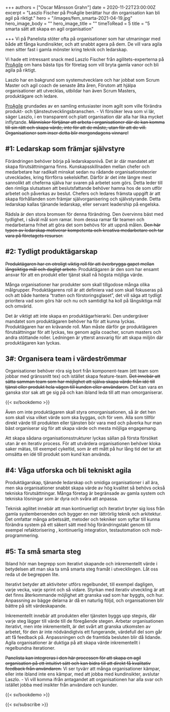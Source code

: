+++
authors = ["Oscar Månsson Grahn"]
date = 2020-11-22T23:00:00Z
excerpt = "Laszlo Fischer på ProAgile berättar hur din organisation kan bli agil på riktigt."
hero = "/images/fem_smarta-2021-04-19.jpg"
hero_image_body = ""
hero_image_title = ""
timeToRead = 5
title = "5 smarta sätt att skapa en agil organisation"

+++
Vi på Panelista stöter ofta på organisationer som har utmaningar med både att fånga kundinsikter, och att snabbt agera på dem. De vill vara agila men sitter fast i gamla mönster kring teknik och ledarskap.

Vi hade ett intressant snack med Laszlo Fischer från agilitets-experterna på [ProAgile](proagile.se) om hans bästa tips för företag som vill bryta gamla vanor och bli agila på riktigt.

Laszlo har en bakgrund som systemutvecklare och har jobbat som Scrum Master och agil coach de senaste åtta åren, Förutom att hjälpa organisationer att utvecklas, utbildar han även Scrum Masters, produktägare och ledare.

[ProAgile](www.proagile.se) grundades av en samling entusiaster inom agilt som ville förändra produkt- och tjänsteutvecklingsbranschen. - Vi försöker leva som vi lär, säger Laszlo, i en transparent och platt organisation där alla har lika mycket inflytande. ~~Människor förtjänar att arbeta i organisationer där de kan komma till sin rätt och skapa värde, inte för att de måste, utan för att de vill. Organisationer som inser detta blir morgondagens vinnare!~~

## #1: Ledarskap som främjar självstyre

Förändringen behöver börja på ledarskapsnivå. Det är där mandatet att skapa förutsättningarna finns. Kunskapsskillnaden mellan chefer och medarbetare har radikalt minskat sedan nu rådande organisationsteorier utvecklades, kring förrförra sekelskiftet. Därför är det inte längre mest sannolikt att cheferna själva har svaren på arbetet som görs. Detta leder till den rimliga slutsatsen att beslutsfattande behöver hamna hos de som utför arbetet och påverkas av beslut. Chefers och ledares främsta uppgift är att skapa förhållanden som främjar självorganisering och självstyrande. Detta ledarskap kallas tjänande ledarskap, eller servant leadership på engelska.

Rädsla är den stora bromsen för denna förändring. Den övervinns bäst med tydlighet, i såväl mål som ramar. Inom dessa ramar får teamen och medarbetarna frihet att göra det som behövs för att uppnå målen. ~~Den här typen av ledarskap motiverar kompetenta och kreativa medarbetare och tar vara på företagets resurser.~~

## #2: Tydligt produktägarskap

~~Produktägaren har en otroligt viktig roll för att överbrygga gapet mellan långsiktiga mål och dagligt arbete.~~ Produktägaren är den som har ensamt ansvar för att en produkt eller tjänst skall nå högsta möjliga värde.

Många organisationer har produkter som skall tillgodose många olika målgrupper. Produktägarens roll är att definiera vad som skall fokuseras på och att både hantera “tratten och förstoringsglaset”, det vill säga att tydligt prioritera vad som görs här och nu och samtidigt ha koll på långsiktiga mål och omvärld.

Det är viktigt att inte skapa en produktägarhierarki. Den undergräver mandatet som produktägaren behöver ha för att kunna lyckas. Produktägaren har en krävande roll. Man måste därför ge produktägaren förutsättningar för att lyckas, tex genom agila coacher, scrum masters och andra stöttande roller. Ledningen är ytterst ansvarig för att skapa miljön där produktägaren kan lyckas.

## 3#: Organisera team i värdeströmmar

Organisationer behöver röra sig bort från komponent-team (ett team som jobbar med gränssnitt tex) och istället skapa feature-team. ~~Det innebär att sätta samman team som har möjlighet att själva skapa värde från idé till tjänst eller produkt hela vägen till kunden eller användaren.~~ Det kan vara en ganska stor sak att ge sig på och kan ibland leda till att man omorganiserar.

{{< sv/bookdemo >}}

Även om inte produktägaren skall styra omorganisationen, så är det hen som skall visa vilket värde som ska byggas, och för vem. Alla som tillför direkt värde till produkten eller tjänsten bör vara med och påverka hur man bäst organiserar sig för att skapa värde och mesta möjliga engagemang.

Att skapa sådana organisationsstrukturer lyckas sällan på första försöket utan är en iterativ process. För att utvärdera organisationen behöver kloka saker mätas, till exempel cykeltid, som är ett mått på hur lång tid det tar att omsätta en idé till produkt som kund kan använda.

## #4: Våga utforska och bli tekniskt agila

Produktägarskap, tjänande ledarskap och smidiga organisationer i all ära, men ska organisationer snabbt skapa värde av hög kvalitet så behövs också tekniska förutsättningar. Många företag är begränsade av gamla system och tekniska lösningar som är dyra och svåra att anpassa. 

Teknisk agilitet innebär att man kontinuerligt och iterativt bryter sig loss från gamla systemberoenden och bygger en mer lättrörlig teknik och arkitektur. Det omfattar många arbetssätt, metoder och tekniker som syftar till kunna förändra system på ett säkert sätt med hög förändringstakt genom till exempel refaktorisering , kontinuerlig integration, testautomation och mob-programmering. 

## #5: Ta små smarta steg

Ibland hör man begrepp som iterativt skapande och inkrementellt värde i betydelsen att man ska ta små smarta steg framåt i utvecklingen. Låt oss reda ut de begreppen lite.

Iterativt betyder att aktiviteter utförs regelbundet, till exempel dagligen, varje vecka, varje sprint och så vidare. Styrkan med iterativ utveckling är att det finns återkommande möjlighet att granska vad som har byggts, och hur. Anpassning av bägge delarna är då en naturlig följd, och organisationen blir bättre på sitt värdeskapande.

Inkrementellt innebär att produkten eller tjänsten byggs upp stegvis, där varje steg lägger till värde till de föregående stegen. Arbetar organisationen iterativt, men inte inkrementellt, är det svårt att granska utkomsten av arbetet, för den är inte nödvändigtvis ett fungerande, värdefull del som går att få feedback på. Anpassningen och de framtida besluten blir då lidande. Agila organisationer är duktiga på att skapa värde inkrementellt i regelbundna iterationer.

~~Panelista kan integreras i den här processen för att skapa en agil organisation på ett intuitivt sätt och kan bidra till att direkt få kvalitativ feedback från användaren.~~ Vi ser tyvärr att många organisationer kämpar, eller inte ibland inte ens kämpar, med att jobba med kundinsikter, avslutar Laszlo. - Vi vill komma ifrån antagandet att organisationen har alla svar och istället jobba med insikter från användare och kunder.

{{< sv/bookdemo >}}

{{< sv/subscribe >}}